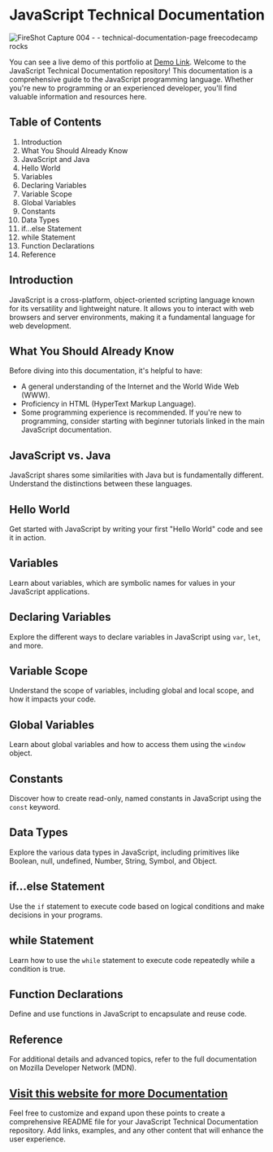 # JavaScript Technical Documentation

![FireShot Capture 004 -  - technical-documentation-page freecodecamp rocks](https://github.com/SaiNikhil1258/Responsive-Web-Design/assets/111006116/d155a310-affb-4383-a85c-93363c128f7d)

You can see a live demo of this portfolio at [Demo Link](https://codepen.io/yjsshtjg-the-styleful/pen/ExGeopZ).
Welcome to the JavaScript Technical Documentation repository! This documentation is a comprehensive guide to the JavaScript programming language. Whether you're new to programming or an experienced developer, you'll find valuable information and resources here.

## Table of Contents

1. Introduction
2. What You Should Already Know
3. JavaScript and Java
4. Hello World
5. Variables
6. Declaring Variables
7. Variable Scope
8. Global Variables
9. Constants
10. Data Types
11. if...else Statement
12. while Statement
13. Function Declarations
14. Reference

## Introduction

JavaScript is a cross-platform, object-oriented scripting language known for its versatility and lightweight nature. It allows you to interact with web browsers and server environments, making it a fundamental language for web development.

## What You Should Already Know

Before diving into this documentation, it's helpful to have:

- A general understanding of the Internet and the World Wide Web (WWW).
- Proficiency in HTML (HyperText Markup Language).
- Some programming experience is recommended. If you're new to programming, consider starting with beginner tutorials linked in the main JavaScript documentation.

## JavaScript vs. Java

JavaScript shares some similarities with Java but is fundamentally different. Understand the distinctions between these languages.

## Hello World

Get started with JavaScript by writing your first "Hello World" code and see it in action.

## Variables

Learn about variables, which are symbolic names for values in your JavaScript applications.

## Declaring Variables

Explore the different ways to declare variables in JavaScript using `var`, `let`, and more.

## Variable Scope

Understand the scope of variables, including global and local scope, and how it impacts your code.

## Global Variables

Learn about global variables and how to access them using the `window` object.

## Constants

Discover how to create read-only, named constants in JavaScript using the `const` keyword.

## Data Types

Explore the various data types in JavaScript, including primitives like Boolean, null, undefined, Number, String, Symbol, and Object.

## if...else Statement

Use the `if` statement to execute code based on logical conditions and make decisions in your programs.

## while Statement

Learn how to use the `while` statement to execute code repeatedly while a condition is true.

## Function Declarations

Define and use functions in JavaScript to encapsulate and reuse code.

## Reference

For additional details and advanced topics, refer to the full documentation on Mozilla Developer Network (MDN).

[Visit this website for more Documentation](https://technical-documentation-page.freecodecamp.rocks/)
---

Feel free to customize and expand upon these points to create a comprehensive README file for your JavaScript Technical Documentation repository. Add links, examples, and any other content that will enhance the user experience.
